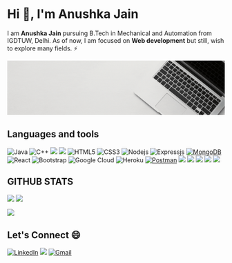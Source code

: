 <h1>Hi 👋, I'm Anushka Jain</h1>

I am **Anushka Jain** pursuing B.Tech in Mechanical and Automation from IGDTUW, Delhi. As of now, I am focused on <b>Web development</b> but still, wish to explore many fields. ⚡

<img src="topbanner.gif"> 

<h2>Languages and tools</h2> 

![Java](https://img.shields.io/badge/-java-E34A86?style=flat-square&logo=Java)  ![C++](https://img.shields.io/badge/-C++-00599C?style=flat-square&logo=c)  <img src="https://img.shields.io/badge/C-00599C?style=for-the-badge&logo=c&logoColor=white" height="25">  ![](https://img.shields.io/badge/-JavaScript-black?style=flat-square&logo=javascript)  ![HTML5](https://img.shields.io/badge/-HTML5-E34F26?style=flat-square&logo=html5&logoColor=white)   ![CSS3](https://img.shields.io/badge/-CSS3-1572B6?style=flat-square&logo=css3)   ![Nodejs](https://img.shields.io/badge/-Nodejs-black?style=flat-square&logo=Node.js)  ![Expressjs](https://img.shields.io/badge/Express.js-000000?style=flat-square&logo=express&logoColor=white)  <a href="#"><img alt="MongoDB" src ="https://img.shields.io/badge/MongoDB-%234ea94b.svg?logo=mongodb&logoColor=white"></a>   ![React](https://img.shields.io/badge/-React-black?style=flat-square&logo=react)  ![Bootstrap](https://img.shields.io/badge/-Bootstrap-563D7C?style=flat-square&logo=bootstrap) ![Google Cloud](https://img.shields.io/badge/Google%20Cloud-black?style=flat-square&logo=google-cloud)   ![Heroku](https://img.shields.io/badge/-Heroku-430098?style=flat-square&logo=heroku)  <a href="#"><img alt="Postman" src="https://img.shields.io/badge/Postman-FF6C37?logo=postman&logoColor=white"></a>  <img src="https://img.shields.io/badge/conda-342B029.svg?&style=for-the-badge&logo=anaconda&logoColor=white" height="25">  <img src="https://img.shields.io/badge/Visual_Studio_Code-0078D4?style=for-the-badge&logo=visual%20studio%20code&logoColor=white" height="25">  <img src="https://img.shields.io/badge/Git-F05032?style=for-the-badge&logo=git&logoColor=white" height="25">  <img src="https://img.shields.io/badge/Xampp-F37623?style=for-the-badge&logo=xampp&logoColor=white" height="25">  <img src="https://img.shields.io/badge/latex-008080.svg?&style=for-the-badge&logo=latex&logoColor=white" height="25"/>  



<h2>GITHUB STATS</h2>
<p>
  <img src = "https://github-readme-stats.vercel.app/api?username=anushkajain6459&show_icons=true&theme=bear" width = 400> <img src = "https://github-readme-streak-stats.herokuapp.com?user=anushkajain6459&theme=dark&hide_border=true" width = 400>
</p>
<div >
<img src="https://activity-graph.herokuapp.com/graph?username=anushkajain6459&bg_color=FFFFFF&color=000000&line=000000&point=00FF00">
</div>

<h2>Let's Connect 😄</h2> 

<div>
<a  href="https://www.linkedin.com/in/anushka-jain-9508a91a1/" target="_blank"><img alt="LinkedIn" src="https://img.shields.io/badge/linkedin%20-%230077B5.svg?&style=for-the-badge&logo=linkedin&logoColor=white" /></a>  
<a href="https://twitter.com/nushka_jainn" target="_blank"><img src="https://img.shields.io/badge/twitter-%2300acee.svg?&style=for-the-badge&logo=twitter&logoColor=white&alt=twitter" /></a>
<a href="mailto:anushkajain6459@gmail.com">     <img  alt="Gmail" src="https://img.shields.io/badge/Gmail-D14836?style=for-the-badge&logo=gmail&logoColor=white" /></a> 
</div>  
